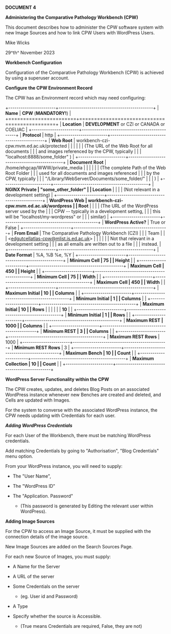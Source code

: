 **DOCUMENT 4**

**Administering the Comparative Pathology Workbench (CPW)**

This document describes how to administer the CPW software system with
new Image Sources and how to link CPW Users with WordPress Users.

Mike Wicks

29^th^ November 2023

**Workbench Configuration**

Configuration of the Comparative Pathology Workbench (CPW) is achieved
by using a superuser account.

**Configure the CPW Environment Record**

The CPW has an Environment record which may need configuring:

+-----------------------+----------------------------------------------+
| **Name**              | **CPW** (**MANDATORY!**)                     |
+=======================+==============================================+
| **Location**          | **DEVELOPMENT** or CZI or CANADA or COELIAC  |
+-----------------------+----------------------------------------------+
| **Protocol**          | http                                         |
+-----------------------+----------------------------------------------+
| **Web Root**          | workbench-czi-cpw.mvm.ed.ac.uk/protected     |
|                       |                                              |
|                       | (The URL of the Web Root for all documents   |
|                       | and images referenced by the CPW, typically  |
|                       | "localhost:8888/some_folder" )               |
+-----------------------+----------------------------------------------+
| **Document Root**     | /home/ehgcap/WWW/private_media               |
|                       |                                              |
|                       | (The complete Path of the Web Root Folder    |
|                       | used for all documents and images referenced |
|                       | by the CPW, typically                        |
|                       | "/Library/WebServer/Documents/some_folder/"  |
|                       | )                                            |
+-----------------------+----------------------------------------------+
| **NGINX Private       | "some_other_folder"                          |
| Location**            |                                              |
|                       | (Not relevant in a development setting)      |
+-----------------------+----------------------------------------------+
| **WordPress Web       | workbench-czi-cpw.mvm.ed.ac.uk/wordpress     |
| Root**                |                                              |
|                       | (The URL of the WordPress server used by the |
|                       | CPW -- typically in a development setting,   |
|                       | this will be "localhost/my-wordpress" or     |
|                       | similar)                                     |
+-----------------------+----------------------------------------------+
| **WordPress Active?** | True or False                                |
+-----------------------+----------------------------------------------+
| **From Email**        | The Comparative Pathology Workbench (CZI)    |
|                       | Team                                         |
|                       | \<edgutcellatlas-cpw@mlist.is.ed.ac.uk\>     |
|                       |                                              |
|                       | Not that relevant in a development setting   |
|                       | as all emails are written out to a file      |
|                       | instead.                                     |
+-----------------------+----------------------------------------------+
| **Date Format**       | %A, %B %e, %Y                                |
+-----------------------+----------------------------------------------+
| **Minimum Cell        | 75                                           |
| Height**              |                                              |
+-----------------------+----------------------------------------------+
| **Maximum Cell        | 450                                          |
| Height**              |                                              |
+-----------------------+----------------------------------------------+
| **Minimum Cell        | 75                                           |
| Width**               |                                              |
+-----------------------+----------------------------------------------+
| **Maximum Cell        | 450                                          |
| Width**               |                                              |
+-----------------------+----------------------------------------------+
| **Maximum Initial     | 10                                           |
| Columns**             |                                              |
+-----------------------+----------------------------------------------+
| **Minimum Initial     | 1                                            |
| Columns**             |                                              |
+-----------------------+----------------------------------------------+
| **Maximum Initial     | 10                                           |
| Rows**                |                                              |
|                       |                                              |
| **10**                |                                              |
+-----------------------+----------------------------------------------+
| **Minimum Initial     | 1                                            |
| Rows**                |                                              |
+-----------------------+----------------------------------------------+
| **Maximum REST        | 1000                                         |
| Columns**             |                                              |
+-----------------------+----------------------------------------------+
| **Minimum REST        | 3                                            |
| Columns**             |                                              |
+-----------------------+----------------------------------------------+
| **Maximum REST Rows** | 1000                                         |
+-----------------------+----------------------------------------------+
| **Minimum REST Rows** | 3                                            |
+-----------------------+----------------------------------------------+
| **Maximum Bench       | 10                                           |
| Count**               |                                              |
+-----------------------+----------------------------------------------+
| **Maximum Collection  | 10                                           |
| Count**               |                                              |
+-----------------------+----------------------------------------------+

**WordPress Server Functionality within the CPW**

The CPW creates, updates, and deletes Blog Posts on an associated
WordPress instance whenever new Benches are created and deleted, and
Cells are updated with Images.

For the system to converse with the associated WordPress instance, the
CPW needs updating with Credentials for each user.

***Adding WordPress Credentials***

For each User of the Workbench, there must be matching WordPress
credentials.

Add matching Credentials by going to "Authorisation", "Blog Credentials"
menu option.

From your WordPress instance, you will need to supply:

-   The "User Name",

-   The "WordPress ID"

-   The "Application. Password"

    -   (This password is generated by Editing the relevant user within
        WordPress).

**Adding Image Sources**

For the CPW to access an Image Source, it must be supplied with the
connection details of the image source.

New Image Sources are added on the Search Sources Page.

For each new Source of Images, you must supply:

-   A Name for the Server

-   A URL of the server

-   Some Credentials on the server

    -   (eg. User id and Password)

-   A Type

-   Specify whether the source is Accessible.

    -   (True means Credentials are required, False, they are not)
